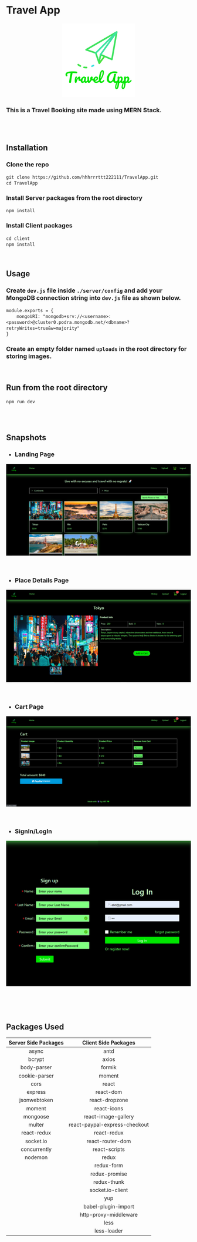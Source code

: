 # Travel App

<p align="center">
<img alt="travelapp" src="./client/src/assets/logo.png" width="200px" />
</p>

### This is a Travel Booking site made using MERN Stack.

<br> <br>

## Installation
### Clone the repo

```
git clone https://github.com/hhhrrrttt222111/TravelApp.git
cd TravelApp
```
### Install Server packages from the root directory
```
npm install
```
### Install Client packages
```
cd client
npm install
```

<br>

## Usage
### Create `dev.js` file inside `./server/config` and add your MongoDB connection string into `dev.js` file as shown below.
```
module.exports = {
    mongoURI: "mongodb+srv://<username>:<password>@cluster0.podra.mongodb.net/<dbname>?retryWrites=true&w=majority"
}
```
### Create an empty folder named `uploads` in the root directory for storing images.

<br>

## Run from the root directory
```
npm run dev
```

<br><br>

## Snapshots

 * ### Landing Page
<p align="center">
 <img src="./screenshots/landing.PNG" alt=""/>
</p>
<br> 

 * ### Place Details Page
<p align="center">
 <img src="./screenshots/product.PNG" alt=""/>
</p>
<br> 

 * ### Cart Page
<p align="center">
 <img src="./screenshots/cart.PNG" alt=""/>
</p>

<br>

 * ### SignIn/LogIn
<p align="center">
 <img src="./screenshots/login.jpg" alt=""/>
</p>

<br ><br ><br >

## Packages Used

| Server Side Packages  | Client Side Packages  |
| :-------------: | :-------------: |
| async  | antd  |
| bcrypt  | axios  |
| body-parser  | formik  |
| cookie-parser  | moment  |
| cors  | react  |
| express  | react-dom  |
| jsonwebtoken  | react-dropzone  |
| moment  | react-icons  |
| mongoose  | react-image-gallery  |
| multer  | react-paypal-express-checkout  |
| react-redux  | react-redux  |
| socket.io  | react-router-dom  |
| concurrently  | react-scripts  |
| nodemon  | redux  |
|   | redux-form  |
|   | redux-promise  |
|   | redux-thunk  |
|   | socket.io-client  |
|   | yup |
|   | babel-plugin-import  |
|   | http-proxy-middleware  |
|   | less  |
|   | less-loader |


